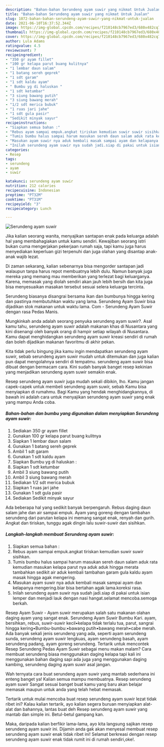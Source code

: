 ```yaml
---
description: "Bahan-bahan Serundeng ayam suwir yang nikmat Untuk Jualan"
title: "Bahan-bahan Serundeng ayam suwir yang nikmat Untuk Jualan"
slug: 1072-bahan-bahan-serundeng-ayam-suwir-yang-nikmat-untuk-jualan
date: 2021-06-10T16:37:52.344Z
image: https://img-global.cpcdn.com/recipes/f210148cb7967ed3/680x482cq70/serundeng-ayam-suwir-foto-resep-utama.jpg
thumbnail: https://img-global.cpcdn.com/recipes/f210148cb7967ed3/680x482cq70/serundeng-ayam-suwir-foto-resep-utama.jpg
cover: https://img-global.cpcdn.com/recipes/f210148cb7967ed3/680x482cq70/serundeng-ayam-suwir-foto-resep-utama.jpg
author: Lula Adams
ratingvalue: 4.5
reviewcount: 7
recipeingredient:
- "350 gr ayam fillet"
- "100 gr kelapa parut buang kulitnya"
- "1 lembar daun salam"
- "1 batang sereh geprek"
- "1 sdt garam"
- "1 sdt kaldu ayam"
- " Bumbu yg di haluskan "
- "1 sdt ketumbar"
- "3 siung bawang putih"
- "3 siung bawang merah"
- "1/2 sdt merica bubuk"
- "1 ruas jari jahe"
- "1 sdt gula pasir"
- "Sedikit minyak sayur"
recipeinstructions:
- "Siapkan semua bahan :"
- "Rebus ayam sampai empuk.angkat tiriskan kemudian suwir suwir sisihkan."
- "Tumis bumbu halus sampai harum masukan sereh daun salam aduk rata kemudian masukan kelapa parut nya aduk aduk hingga merata tambahkan sedikit air aduk kembali tambahan garam gula kaldu ayam masak hingga agak mengering."
- "Masukan ayam suwir nya aduk kembali masak sampai ayam dan kelapanya mengering.biar bisa bertahan agak lama.koreksi rasa."
- "Inilah serundeng ayam suwir nya sudah jadi.siap di pakai untuk isian lemper dan menjadi lauk dengan nasi hangat.selamat mencoba.semoga berkah."
categories:
- Resep
tags:
- serundeng
- ayam
- suwir

katakunci: serundeng ayam suwir 
nutrition: 212 calories
recipecuisine: Indonesian
preptime: "PT32M"
cooktime: "PT31M"
recipeyield: "3"
recipecategory: Lunch

---
```



![Serundeng ayam suwir](https://img-global.cpcdn.com/recipes/f210148cb7967ed3/680x482cq70/serundeng-ayam-suwir-foto-resep-utama.jpg)

Jika kalian seorang wanita, menyajikan santapan enak pada keluarga adalah hal yang membahagiakan untuk kamu sendiri. Kewajiban seorang istri bukan cuma mengerjakan pekerjaan rumah saja, tapi kamu juga harus menyediakan keperluan gizi terpenuhi dan juga olahan yang disantap anak-anak wajib lezat.

Di zaman  sekarang, kalian sebenarnya bisa mengorder santapan jadi walaupun tanpa harus repot membuatnya lebih dulu. Namun banyak juga mereka yang memang mau memberikan yang terlezat bagi keluarganya. Karena, memasak yang diolah sendiri akan jauh lebih bersih dan kita juga bisa menyesuaikan masakan tersebut sesuai selera keluarga tercinta. 

Serundeng biasanya disangrai bersama ikan dan bumbunya hingga kering dan pastinya membutuhkan waktu yang lama. Serundeng Ayam Suwir bisa dijadikan stok makanan untuk waktu lama. Com - Serundeng Ayam Suwir dengan rasa Pedas Manis.

Mungkinkah anda adalah seorang penyuka serundeng ayam suwir?. Asal kamu tahu, serundeng ayam suwir adalah makanan khas di Nusantara yang kini disenangi oleh banyak orang di hampir setiap wilayah di Nusantara. Kamu dapat menghidangkan serundeng ayam suwir kreasi sendiri di rumah dan boleh dijadikan makanan favoritmu di akhir pekan.

Kita tidak perlu bingung jika kamu ingin mendapatkan serundeng ayam suwir, sebab serundeng ayam suwir mudah untuk ditemukan dan juga kalian pun dapat mengolahnya sendiri di tempatmu. serundeng ayam suwir bisa dibuat dengan bermacam cara. Kini sudah banyak banget resep kekinian yang menjadikan serundeng ayam suwir semakin enak.

Resep serundeng ayam suwir juga mudah sekali dibikin, lho. Kamu jangan capek-capek untuk membeli serundeng ayam suwir, sebab Kamu bisa menyiapkan di rumahmu. Bagi Kamu yang hendak menghidangkannya, di bawah ini adalah cara untuk menyajikan serundeng ayam suwir yang enak yang mampu Anda coba.

<!--inarticleads1-->

##### Bahan-bahan dan bumbu yang digunakan dalam menyiapkan Serundeng ayam suwir:

1. Sediakan 350 gr ayam fillet
1. Gunakan 100 gr kelapa parut buang kulitnya
1. Siapkan 1 lembar daun salam
1. Gunakan 1 batang sereh geprek
1. Ambil 1 sdt garam
1. Gunakan 1 sdt kaldu ayam
1. Siapkan  Bumbu yg di haluskan :
1. Siapkan 1 sdt ketumbar
1. Ambil 3 siung bawang putih
1. Ambil 3 siung bawang merah
1. Sediakan 1/2 sdt merica bubuk
1. Siapkan 1 ruas jari jahe
1. Gunakan 1 sdt gula pasir
1. Sediakan Sedikit minyak sayur


Ada beberapa hal yang sedikit banyak berpengaruh. Rebus daging daun salam jahe dan air sampai empuk. Ayam yang goreng dengan tambahan serundeng dari parutan kelapa ini memang sangat enak, renyah dan gurih. Angkat dan tiriskan, tunggu agak dingin lalu suwir-suwir dan sisihkan. 

<!--inarticleads2-->

##### Langkah-langkah membuat Serundeng ayam suwir:

1. Siapkan semua bahan :
1. Rebus ayam sampai empuk.angkat tiriskan kemudian suwir suwir sisihkan.
1. Tumis bumbu halus sampai harum masukan sereh daun salam aduk rata kemudian masukan kelapa parut nya aduk aduk hingga merata tambahkan sedikit air aduk kembali tambahan garam gula kaldu ayam masak hingga agak mengering.
1. Masukan ayam suwir nya aduk kembali masak sampai ayam dan kelapanya mengering.biar bisa bertahan agak lama.koreksi rasa.
1. Inilah serundeng ayam suwir nya sudah jadi.siap di pakai untuk isian lemper dan menjadi lauk dengan nasi hangat.selamat mencoba.semoga berkah.


Resep Ayam Suwir - Ayam suwir merupakan salah satu makanan olahan daging ayam yang sangat enak. Serundeng Ayam Suwir Bumbu Kari. ayam, bersihkan, rebus, suwir-suwir kecil•kelapa tidak terlalu tua, parut, sangrai hingga kering•Bumbu-bumbu:•bawang putih•bawang merah•cabe merah. Ada banyak sekali jenis serundeng yang ada, seperti ayam serundeng sunda, serundeng ayam suwir lengkuas, ayam serundeng basah, ayam serundeng padang, ayam goreng serundeng. Tertarik untuk mencontek Resep Serundeng Pedas Ayam Suwir sebagai menu makan malam? Cara membuat serundeng biasa menggunakan daging kelapa tapi kali ini menggunakan bahan daging sapi ada juga yang menggunakan daging kambing, serundeng daging ayam suwir asal jangan. 

Wah ternyata cara buat serundeng ayam suwir yang mantab sederhana ini enteng banget ya! Kalian semua mampu membuatnya. Resep serundeng ayam suwir Sangat sesuai banget buat kamu yang baru akan belajar memasak maupun untuk anda yang telah hebat memasak.

Tertarik untuk mulai mencoba buat resep serundeng ayam suwir lezat tidak ribet ini? Kalau kalian tertarik, ayo kalian segera buruan menyiapkan alat-alat dan bahannya, lantas buat deh Resep serundeng ayam suwir yang mantab dan simple ini. Betul-betul gampang kan. 

Maka, daripada kalian berfikir lama-lama, ayo kita langsung sajikan resep serundeng ayam suwir ini. Dijamin anda gak akan menyesal membuat resep serundeng ayam suwir enak tidak ribet ini! Selamat berkreasi dengan resep serundeng ayam suwir enak tidak rumit ini di rumah sendiri,oke!.

